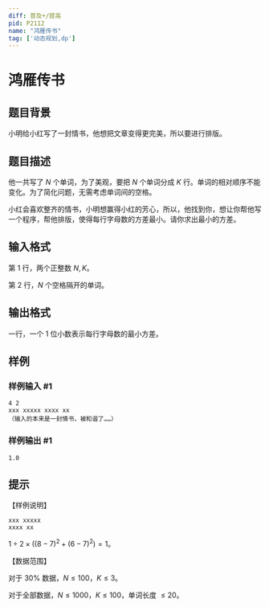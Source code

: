 ```yaml
---
diff: 普及+/提高
pid: P2112
name: "鸿雁传书"
tag: ['动态规划,dp']
---
```

# 鸿雁传书
## 题目背景

小明给小红写了一封情书，他想把文章变得更完美，所以要进行排版。
## 题目描述

他一共写了 $N$ 个单词，为了美观，要把 $N$ 个单词分成 $K$ 行。单词的相对顺序不能变化。为了简化问题，无需考虑单词间的空格。

小红会喜欢整齐的情书，小明想赢得小红的芳心，所以，他找到你，想让你帮他写一个程序，帮他排版，使得每行字母数的方差最小。请你求出最小的方差。

## 输入格式


第 $1$ 行，两个正整数 $N,K$。

第 $2$ 行，$N$ 个空格隔开的单词。
## 输出格式

一行，一个 $1$ 位小数表示每行字母数的最小方差。
## 样例

### 样例输入 #1
```
4 2
xxx xxxxx xxxx xx
（输入的本来是一封情书，被和谐了……）
```
### 样例输出 #1
```
1.0
```
## 提示

【样例说明】

```plain
xxx xxxxx
xxxx xx
```

$1 \div 2 \times ((8-7)^2+(6-7)^2) = 1$。

【数据范围】

对于 $30\%$ 数据，$N \leq 100$，$K \leq 3$。

对于全部数据，$N \leq 1000$，$K \leq 100$，单词长度 $\leq 20$。

